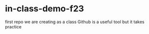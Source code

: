 # in-class-demo-f23
first repo we are creating as a class
Github is a useful tool but it takes practice
